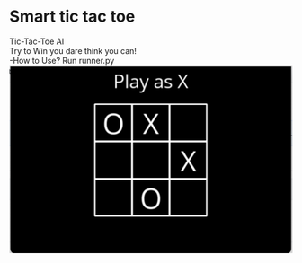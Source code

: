 # Smart  tic tac toe
Tic-Tac-Toe  AI <br>
Try to Win you dare think you can! <br>
 -How to Use? 
Run runner.py <br>
![](tic-tac-toe.png)
